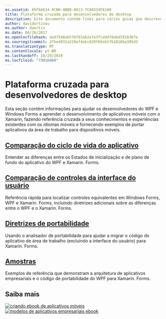 ```yaml
---
ms.assetid: 65F6A634-9CB0-4BB8-A013-7CA0334F6100
title: Plataforma cruzada para desenvolvedores de desktop
description: Este documento contém links para vários guias que descrevem o Xamarin. Forms para desenvolvedores do WPF e do Windows Forms. O conteúdo vinculado explora o ciclo de vida do aplicativo, os controles da interface do usuário, as diretrizes de portabilidade e os exemplos.
author: davidortinau
ms.author: daortin
ms.date: 04/26/2017
ms.openlocfilehash: dad7548ab576f03ab2e7e3fca94f0ab45918367e
ms.sourcegitcommit: 2fbe4932a319af4ebc829f65eb1fb1816ba305d3
ms.translationtype: MT
ms.contentlocale: pt-BR
ms.lasthandoff: 10/29/2019
ms.locfileid: "73016460"
---
```

# <a name="cross-platform-for-desktop-developers"></a>Plataforma cruzada para desenvolvedores de desktop

Esta seção contém informações para ajudar os desenvolvedores do WPF e Windows Forms a aprender o desenvolvimento de aplicativos móveis com o Xamarin, fazendo referência cruzada a seus conhecimentos e experiências existentes com os idiomas móveis e fornecendo exemplos de portar aplicativos da área de trabalho para dispositivos móveis.

## <a name="app-lifecycle-comparisonlifecyclemd"></a>[Comparação do ciclo de vida do aplicativo](lifecycle.md)

Entender as diferenças entre os Estados de inicialização e de plano de fundo do aplicativo do WPF e Xamarin. Forms.

## <a name="ui-controls-comparisoncontrolsindexmd"></a>[Comparação de controles da interface do usuário](controls/index.md)

Referência rápida para localizar controles equivalentes em Windows Forms, WPF e Xamarin. Forms, incluindo diretrizes adicionais sobre as diferenças entre o WPF e o Xamarin. Forms.

## <a name="porting-guidanceportingmd"></a>[Diretrizes de portabilidade](porting.md)

Usando o analisador de portabilidade para ajudar a migrar o código do aplicativo de área de trabalho (excluindo a interface do usuário) para Xamarin. Forms.

## <a name="samplessamplesmd"></a>[Amostras](samples.md)

Exemplos de referência que demonstram a arquitetura de aplicativos empresariais e o código de portabilidade do WPF para Xamarin. Forms.

## <a name="learn-more"></a>Saiba mais

[![criando ebook de aplicativos móveis](images/creating-sml.png)](~/xamarin-forms/creating-mobile-apps-xamarin-forms/index.md) [![modelos de aplicativos empresariais ebook](images/enterprise-sml.png)](~/xamarin-forms/enterprise-application-patterns/index.md)
